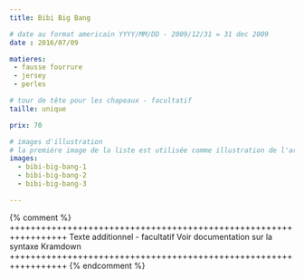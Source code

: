 ```yaml
---
title: Bibi Big Bang

# date au format americain YYYY/MM/DD - 2009/12/31 = 31 dec 2009
date : 2016/07/09

matieres:
 - fausse fourrure
 - jersey
 - perles

# tour de tête pour les chapeaux - facultatif
taille: unique

prix: 70

# images d'illustration
# la première image de la liste est utilisée comme illustration de l'article dans les pages de listing.
images:
  - bibi-big-bang-1
  - bibi-big-bang-2
  - bibi-big-bang-3

---
```

{% comment %} +++++++++++++++++++++++++++++++++++++++++++++++++++++++++++++++++
              Texte additionnel - facultatif
              Voir documentation sur la syntaxe Kramdown
+++++++++++++++++++++++++++++++++++++++++++++++++++++++++++++++++ {% endcomment %}
